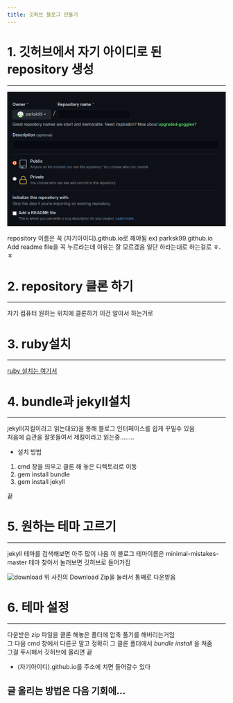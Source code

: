 ```yaml
---
title: 깃허브 블로그 만들기
---
```


# 1. 깃허브에서 자기 아이디로 된 repository 생성

***
![repository](/assets/how_to_make_github_page/make_repository.png)

repository 이름은 꼭 (자기아이디).github.io로 해야됨
ex) parksk99.github.io   
Add readme file을 꼭 누르라는데 이유는 잘 모르겠음
일단 하라는대로 하는걸로 ㅎ.ㅎ

# 2. repository 클론 하기

***
자기 컴퓨터 원하는 위치에 클론하기
이건 알아서 하는거로

# 3. ruby설치

***
[ruby 설치는 여기서][ruby link]

[ruby link]: https://www.ruby-lang.org/ko/downloads/ "ruby link"

# 4. bundle과 jekyll설치

***
jekyll(지킬이라고 읽는대요)을 통해 블로그 인터페이스를 쉽게 꾸밀수 있음   
처음에 습관을 잘못들여서 제킬이라고 읽는중........

* 설치 방법
1. cmd 창을 띄우고 클론 해 놓은 디렉토리로 이동
2. gem install bundle
3. gem install jekyll

끝

# 5. 원하는 테마 고르기

***
jekyll 테마를 검색해보면 아주 많이 나옴
이 블로그 테마이름은 minimal-mistakes-master
테마 찾아서 눌러보면 깃허브로 들어가짐

![download](/assets/how_to_make_gitub_page/download.png)
위 사진의 Download Zip을 눌러서 통째로 다운받음

# 6. 테마 설정

***
다운받은 zip 파일을 클론 해놓은 폴더에 압축 풀기를 해버리는거임   
그 다음  cmd 창에서 다른곳 말고 정확히 그 클론 폴더에서 *bundle install* 을 쳐줌   
그걸 푸시해서 깃허브에 올리면 끝   
* (자기아이디).github.io를 주소에 치면 들어갈수 있다   

## 글 올리는 방법은 다음 기회에...
